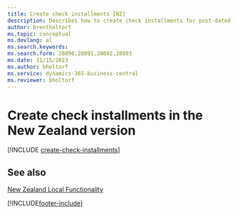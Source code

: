 ```yaml
---
title: Create check installments [NZ]
description: Describes how to create check installments for post-dated checks in the New Zealand version.
author: brentholtorf
ms.topic: conceptual
ms.devlang: al
ms.search.keywords:
ms.search.form: 28090,28091,28092,28093
ms.date: 11/15/2023
ms.author: bholtorf
ms.service: dynamics-365-business-central
ms.reviewer: bholtorf
---
```

# Create check installments in the New Zealand version

[!INCLUDE [create-check-installments](../includes/AUNZ/create-check-installments.md)]

## See also

[New Zealand Local Functionality](new-zealand-local-functionality.md)


[!INCLUDE[footer-include](../../includes/footer-banner.md)]